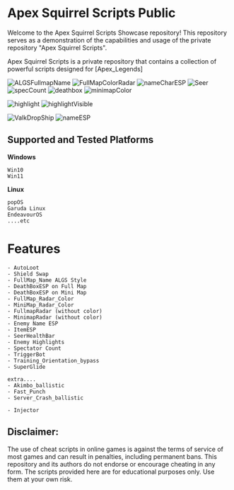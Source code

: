 # Apex Squirrel Scripts Public

Welcome to the Apex Squirrel Scripts Showcase repository! This repository serves as a demonstration of the capabilities and usage of the private repository "Apex Squirrel Scripts".

Apex Squirrel Scripts is a private repository that contains a collection of powerful scripts designed for [Apex_Legends]

![ALGSFullmapName](img/ALGSFullmapName.png)
![FullMapColorRadar](img/FullMapColorRadar.png)
![nameCharESP](img/nameCharESP.png)
![Seer](img/Seer.png)
![specCount](img/specCount.png)
![deathbox](img/deathbox.png)
![minimapColor](img/minimapColor.png)

![highlight](img/highlight.png)
![highlightVisible](img/highlightVisible.png)

![ValkDropShip](img/ValkDropShip.png)
![nameESP](img/nameESP.png)

## Supported and Tested Platforms

**Windows**

    Win10
    Win11
**Linux**

    popOS
    Garuda Linux
    EndeavourOS
    ....etc

# Features
    - AutoLoot
    - Shield Swap
    - FullMap_Name ALGS Style
    - DeathBoxESP on Full Map
    - DeathBoxESP on Mini Map
    - FullMap_Radar_Color
    - MiniMap_Radar_Color
    - FullmapRadar (without color)
    - MinimapRadar (without color)
    - Enemy Name ESP
    - ItemESP
    - SeerHealthBar
    - Enemy Highlights
    - Spectator Count
    - TriggerBot
    - Training_Orientation_bypass
    - SuperGlide

    extra....
    - Akimbo_ballistic
    - Fast_Punch
    - Server_Crash_ballistic
    
    - Injector

## Disclaimer: 
The use of cheat scripts in online games is against the terms of service of most games and can result in penalties, including permanent bans. This repository and its authors do not endorse or encourage cheating in any form. The scripts provided here are for educational purposes only. Use them at your own risk.
